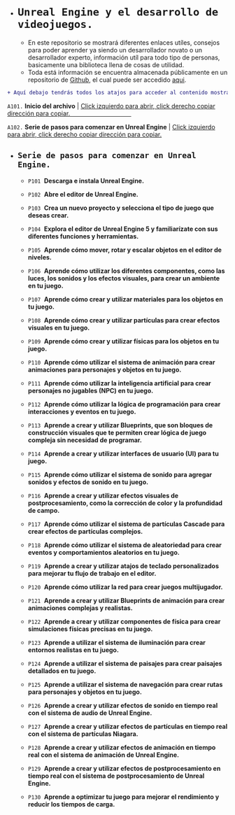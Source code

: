 - # `Unreal Engine y el desarrollo de videojuegos.`
  - En este repositorio se mostrará diferentes enlaces utíles, consejos para poder aprender ya siendo un desarrollador novato o un desarrollador experto, información utíl para todo tipo de personas, basicamente una biblioteca llena de cosas de utilidad.
  - Toda está información se encuentra almacenada públicamente en un repositorio de [Github](https://github.com/), el cual puede ser accedido [aqui](https://github.com/ReyMaxx/UnrealEngine).

```diff
+ Aquí debajo tendrás todos los atajos para acceder al contenido mostrado en está pagina.
```

`A101.` **Inicio del archivo** | [Click izquierdo para abrir, click derecho copiar dirección para copiar. ⁣ ⁣ ⁣ ⁣ ⁣ ⁣ ⁣ ⁣ ⁣ ⁣ ⁣ ⁣ ⁣ ⁣ ⁣ ⁣ ⁣ ⁣ ⁣ ⁣ ⁣ ⁣ ⁣ ⁣ ⁣ ⁣ ⁣ ⁣ ⁣ ⁣ ⁣ ⁣ ⁣ ⁣ ⁣ ⁣ ⁣ ⁣ ⁣ ⁣ ⁣ ⁣ ⁣ ⁣ ⁣ ⁣⁣ ⁣ ⁣ ⁣ ⁣ ⁣ ⁣ ⁣ ⁣ ⁣ ⁣ ⁣ ⁣ ⁣ ⁣ ⁣ ⁣ ⁣ ⁣ ⁣ ⁣ ⁣ ⁣ ⁣ ⁣ ⁣ ⁣ ⁣ ⁣ ⁣ ⁣ ⁣ ⁣ ⁣ ⁣ ⁣ ⁣ ⁣ ⁣ ⁣ ⁣ ⁣  ⁣ ⁣ ⁣ ⁣ ⁣ ⁣ ⁣ ⁣ ⁣ ⁣ ⁣ ⁣ ⁣ ⁣ ⁣ ⁣ ⁣ ⁣ ⁣ ⁣ ⁣ ⁣⁣](https://rip.omg.lol/#unreal-engine-y-el-desarrollo-de-videojuegos)

`A102.` **Serie de pasos para comenzar en Unreal Engine** | [Click izquierdo para abrir, click derecho copiar dirección para copiar.](https://rip.omg.lol/#serie-de-pasos-para-comenzar-en-unreal-engine)

- ## `Serie de pasos para comenzar en Unreal Engine.`

  - `P101` ⁣ ⁣ ⁣⁣ **Descarga e instala Unreal Engine.** 

  - `P102` ⁣ ⁣ ⁣⁣ **Abre el editor de Unreal Engine.**

  - `P103` ⁣ ⁣ ⁣⁣ **Crea un nuevo proyecto y selecciona el tipo de juego que deseas crear.**

  - `P104` ⁣ ⁣ ⁣⁣ **Explora el editor de Unreal Engine 5 y familiarízate con sus diferentes funciones y herramientas.**

  - `P105` ⁣ ⁣ ⁣⁣ **Aprende cómo mover, rotar y escalar objetos en el editor de niveles.**

  - `P106` ⁣ ⁣ ⁣⁣ **Aprende cómo utilizar los diferentes componentes, como las luces, los sonidos y los efectos visuales, para crear un ambiente en tu juego.**

  - `P107` ⁣ ⁣ ⁣⁣ **Aprende cómo crear y utilizar materiales para los objetos en tu juego.**

  - `P108` ⁣ ⁣ ⁣⁣ **Aprende cómo crear y utilizar partículas para crear efectos visuales en tu juego.**

  - `P109` ⁣ ⁣ ⁣⁣ **Aprende cómo crear y utilizar físicas para los objetos en tu juego.**

  - `P110` ⁣ ⁣ ⁣⁣ **Aprende cómo utilizar el sistema de animación para crear animaciones para personajes y objetos en tu juego.**

  - `P111` ⁣ ⁣ ⁣⁣ **Aprende cómo utilizar la inteligencia artificial para crear personajes no jugables (NPC) en tu juego.**

  - `P112` ⁣ ⁣ ⁣⁣ **Aprende cómo utilizar la lógica de programación para crear interacciones y eventos en tu juego.**

  - `P113` ⁣ ⁣ ⁣⁣ **Aprende a crear y utilizar Blueprints, que son bloques de construcción visuales que te permiten crear lógica de juego compleja sin necesidad de programar.**

  - `P114` ⁣ ⁣ ⁣⁣ **Aprende a crear y utilizar interfaces de usuario (UI) para tu juego.**

  - `P115` ⁣ ⁣ ⁣⁣ **Aprende cómo utilizar el sistema de sonido para agregar sonidos y efectos de sonido en tu juego.**

  - `P116` ⁣ ⁣ ⁣⁣ **Aprende a crear y utilizar efectos visuales de postprocesamiento, como la corrección de color y la profundidad de campo.**

  - `P117` ⁣ ⁣ ⁣⁣ **Aprende cómo utilizar el sistema de partículas Cascade para crear efectos de partículas complejos.**

  - `P118` ⁣ ⁣ ⁣⁣ **Aprende cómo utilizar el sistema de aleatoriedad para crear eventos y comportamientos aleatorios en tu juego.**

  - `P119` ⁣ ⁣ ⁣⁣ **Aprende a crear y utilizar atajos de teclado personalizados para mejorar tu flujo de trabajo en el editor.**

  - `P120` ⁣ ⁣ ⁣⁣ **Aprende cómo utilizar la red para crear juegos multijugador.**

  - `P121` ⁣ ⁣ ⁣⁣ **Aprende a crear y utilizar Blueprints de animación para crear animaciones complejas y realistas.**

  - `P122` ⁣ ⁣ ⁣⁣ **Aprende a crear y utilizar componentes de física para crear simulaciones físicas precisas en tu juego.**

  - `P123` ⁣ ⁣ ⁣⁣ **Aprende a utilizar el sistema de iluminación para crear entornos realistas en tu juego.**

  - `P124` ⁣ ⁣ ⁣⁣ **Aprende a utilizar el sistema de paisajes para crear paisajes detallados en tu juego.**

  - `P125` ⁣ ⁣ ⁣⁣ **Aprende a utilizar el sistema de navegación para crear rutas para personajes y objetos en tu juego.**

  - `P126` ⁣ ⁣ ⁣⁣ **Aprende a crear y utilizar efectos de sonido en tiempo real con el sistema de audio de Unreal Engine.**

  - `P127` ⁣ ⁣ ⁣⁣ **Aprende a crear y utilizar efectos de partículas en tiempo real con el sistema de partículas Niagara.**

  - `P128` ⁣ ⁣ ⁣⁣ **Aprende a crear y utilizar efectos de animación en tiempo real con el sistema de animación de Unreal Engine.**

  - `P129` ⁣ ⁣ ⁣⁣ **Aprende a crear y utilizar efectos de postprocesamiento en tiempo real con el sistema de postprocesamiento de Unreal Engine.**

  - `P130` ⁣ ⁣ ⁣⁣ **Aprende a optimizar tu juego para mejorar el rendimiento y reducir los tiempos de carga.**
